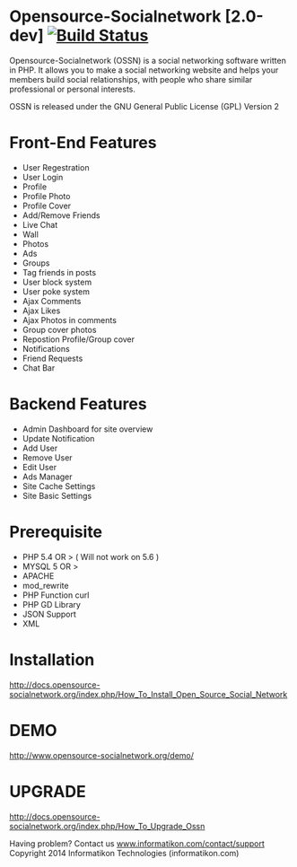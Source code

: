 Opensource-Socialnetwork [2.0-dev] [![Build Status](https://travis-ci.org/opensource-socialnetwork/opensource-socialnetwork.svg?branch=master)](https://travis-ci.org/opensource-socialnetwork/opensource-socialnetwork)
=====================================

Opensource-Socialnetwork (OSSN) is a social networking software written in PHP. It allows you to make a social networking website and helps your members build social relationships, with people who share similar professional or personal interests.

OSSN is released under the GNU General Public License (GPL) Version 2

Front-End Features
===================
* User Regestration
* User Login
* Profile 
* Profile Photo
* Profile Cover
* Add/Remove Friends
* Live Chat
* Wall
* Photos
* Ads
* Groups
* Tag friends in posts
* User block system
* User poke system
* Ajax Comments
* Ajax Likes
* Ajax Photos in comments
* Group cover photos
* Repostion Profile/Group cover
* Notifications
* Friend Requests
* Chat Bar

Backend Features
=================

* Admin Dashboard for site overview
* Update Notification
* Add User
* Remove User
* Edit User
* Ads Manager
* Site Cache Settings
* Site Basic Settings

Prerequisite
=============
* PHP 5.4 OR > ( Will not work on 5.6 )
* MYSQL 5 OR >
* APACHE
* mod_rewrite
* PHP Function curl
* PHP GD Library
* JSON Support
* XML

Installation
============
http://docs.opensource-socialnetwork.org/index.php/How_To_Install_Open_Source_Social_Network

DEMO
====
http://www.opensource-socialnetwork.org/demo/

UPGRADE
========
http://docs.opensource-socialnetwork.org/index.php/How_To_Upgrade_Ossn

Having problem? Contact us www.informatikon.com/contact/support
Copyright 2014 Informatikon Technologies (informatikon.com)
